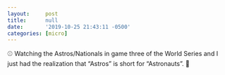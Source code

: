 ```yaml
---
layout:     post
title:      null
date:       '2019-10-25 21:43:11 -0500'
categories: [micro]
---
```


⚾️ Watching the Astros/Nationals in game three of the World Series and I just had the realization that “Astros” is short for “Astronauts”. 🤯
